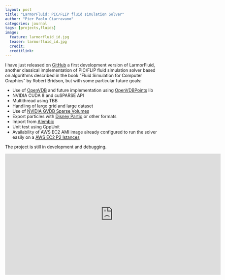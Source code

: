 ```yaml
---
layout: post
title: "LarmorFluid: PIC/FLIP fluid simulation Solver"
author: "Pier Paolo Ciarravano"
categories: journal
tags: [projects,fluids]
image:
  feature: larmorfluid_id.jpg
  teaser: larmorfluid_id.jpg
  credit:
  creditlink:
---
```


I have just released on [GitHub](https://github.com/ppciarravano/larmorfluid-yapfs) a first development version of LarmorFluid, another classical implementation of PIC/FLIP fluid simulation solver based on algorithms described in the book “Fluid Simulation for Computer Graphics” by Robert Bridson, but with some particular future goals:

* Use of [OpenVDB](http://www.openvdb.org/) and future implementation using [OpenVDBPoints](https://github.com/dneg/openvdb_points_dev) lib
* NVIDIA CUDA 8 and cuSPARSE API
* Multithread using TBB
* Handling of large grid and large dataset
* Use of [NVIDIA GVDB Sparse Volumes](https://developer.nvidia.com/gvdb)
* Export particles with [Disney Partio](https://www.disneyanimation.com/technology/partio.html) or other formats
* Import from [Alembic](http://www.alembic.io/)
* Unit test using CppUnit
* Availability of AWS EC2 AMI image already configured to run the solver easily on a [AWS EC2 P2 Istances](http://docs.aws.amazon.com/AWSEC2/latest/UserGuide/accelerated-computing-instances.html)


The project is still in development and debugging.

<iframe width="700" height="394" src="https://www.youtube.com/embed/jkg3ykTz2xo?rel=0" frameborder="0" allowfullscreen></iframe>
